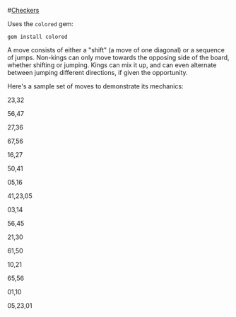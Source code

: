 #[Checkers](http://en.wikipedia.org/wiki/Checkers)

Uses the `colored` gem:

```
gem install colored
```

A move consists of either a "shift" (a move of one diagonal) or a sequence of jumps. Non-kings can only move towards the opposing side of the board, whether shifting or jumping. Kings can mix it up, and can even alternate between jumping different directions, if given the opportunity.

Here's a sample set of moves to demonstrate its mechanics:

23,32

56,47

27,36

67,56

16,27

50,41

05,16

41,23,05

03,14

56,45

21,30

61,50

10,21

65,56

01,10

05,23,01


